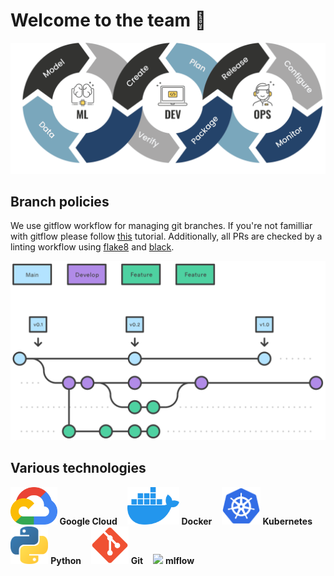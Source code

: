 # Welcome to the team 👋

<img src="img/icons/mlops.png">

## Branch policies

We use gitflow workflow for managing git branches. If you're not familliar with gitflow please follow [this](https://www.atlassian.com/git/tutorials/comparing-workflows/gitflow-workflow) tutorial. Additionally, all PRs are checked by a linting workflow using [flake8](https://flake8.pycqa.org/en/latest/) and [black](https://black.readthedocs.io/en/stable/).

<img src="img/icons/gitflow.svg">

## Various technologies

<img src="img/icons/gcp.svg" height=60px> **Google Cloud** &nbsp;&nbsp;
<img src="img/icons/docker.svg" height=60px> **Docker** &nbsp;&nbsp;
<img src="img/icons/kubernetes.svg" height=60px> **Kubernetes** &nbsp;&nbsp;
<img src="img/icons/python.svg" height=60px> **Python** &nbsp;&nbsp;
<img src="img/icons/git.svg" height=60px> **Git** &nbsp;&nbsp;
<img src="img/icons/mlflow.svg" height=60px> **mlflow** &nbsp;&nbsp;
